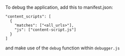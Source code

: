 To debug the application, add this to manifest.json:

```
"content_scripts": [
  {
    "matches": ["<all_urls>"],
    "js": ["content-script.js"]
  }
]
```

and make use of the `debug` function within `debugger.js`
